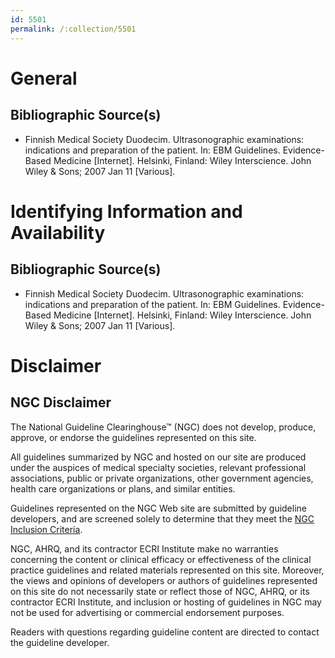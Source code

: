 ```yaml
---
id: 5501
permalink: /:collection/5501
---
```


# General

## Bibliographic Source(s)

- Finnish Medical Society Duodecim. Ultrasonographic examinations: indications and preparation of the patient. In: EBM Guidelines. Evidence-Based Medicine [Internet]. Helsinki, Finland: Wiley Interscience. John Wiley & Sons; 2007 Jan 11 [Various].

# Identifying Information and Availability

## Bibliographic Source(s)

- Finnish Medical Society Duodecim. Ultrasonographic examinations: indications and preparation of the patient. In: EBM Guidelines. Evidence-Based Medicine [Internet]. Helsinki, Finland: Wiley Interscience. John Wiley & Sons; 2007 Jan 11 [Various].

# Disclaimer

## NGC Disclaimer

The National Guideline Clearinghouse™ (NGC) does not develop, produce, approve, or endorse the guidelines represented on this site.

All guidelines summarized by NGC and hosted on our site are produced under the auspices of medical specialty societies, relevant professional associations, public or private organizations, other government agencies, health care organizations or plans, and similar entities.

Guidelines represented on the NGC Web site are submitted by guideline developers, and are screened solely to determine that they meet the [NGC Inclusion Criteria](/help-and-about/summaries/inclusion-criteria).

NGC, AHRQ, and its contractor ECRI Institute make no warranties concerning the content or clinical efficacy or effectiveness of the clinical practice guidelines and related materials represented on this site. Moreover, the views and opinions of developers or authors of guidelines represented on this site do not necessarily state or reflect those of NGC, AHRQ, or its contractor ECRI Institute, and inclusion or hosting of guidelines in NGC may not be used for advertising or commercial endorsement purposes.

Readers with questions regarding guideline content are directed to contact the guideline developer.

